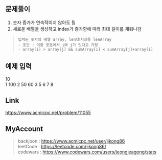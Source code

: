 ## 문제풀이
 1. 숫자 증가가 연속적이지 않아도 됨
 2. 새로운 배열을 생성하고 index가 증가함에 따라 최대 길이를 채워나감
 
> ```
> 입력된 숫자의 배열 array, lenth저장용 lenArray
> - 조건 : 이중 포문에서 i와 j가 잇다고 가정
> - array[i] > array[j] && sumArray[i] < sumArray[j]+array[i]
> ```

## 예제 입력
10  
1 100 2 50 60 3 5 6 7 8

## Link
https://www.acmicpc.net/problem/11055

## MyAccount

> backjoon : <https://www.acmicpc.net/user/jjkong86>  
> leetCode : <https://leetcode.com/jjkong86/>  
> codewars : https://www.codewars.com/users/jeongjeagong/stats



